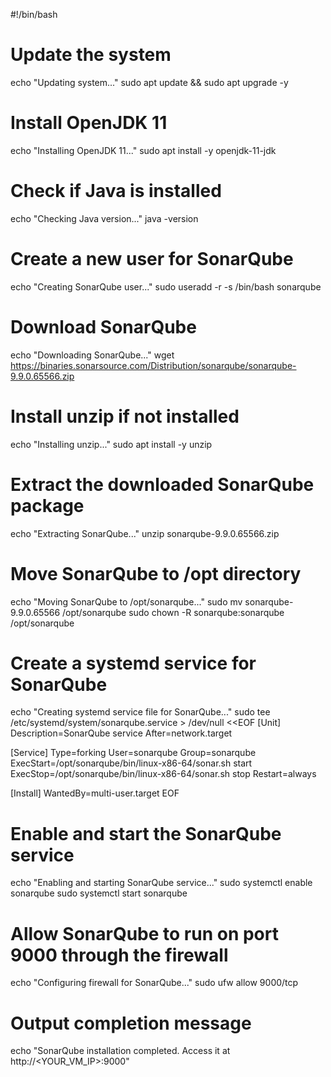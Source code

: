 #!/bin/bash

# Update the system
echo "Updating system..."
sudo apt update && sudo apt upgrade -y

# Install OpenJDK 11
echo "Installing OpenJDK 11..."
sudo apt install -y openjdk-11-jdk

# Check if Java is installed
echo "Checking Java version..."
java -version

# Create a new user for SonarQube
echo "Creating SonarQube user..."
sudo useradd -r -s /bin/bash sonarqube

# Download SonarQube
echo "Downloading SonarQube..."
wget https://binaries.sonarsource.com/Distribution/sonarqube/sonarqube-9.9.0.65566.zip

# Install unzip if not installed
echo "Installing unzip..."
sudo apt install -y unzip

# Extract the downloaded SonarQube package
echo "Extracting SonarQube..."
unzip sonarqube-9.9.0.65566.zip

# Move SonarQube to /opt directory
echo "Moving SonarQube to /opt/sonarqube..."
sudo mv sonarqube-9.9.0.65566 /opt/sonarqube
sudo chown -R sonarqube:sonarqube /opt/sonarqube

# Create a systemd service for SonarQube
echo "Creating systemd service file for SonarQube..."
sudo tee /etc/systemd/system/sonarqube.service > /dev/null <<EOF
[Unit]
Description=SonarQube service
After=network.target

[Service]
Type=forking
User=sonarqube
Group=sonarqube
ExecStart=/opt/sonarqube/bin/linux-x86-64/sonar.sh start
ExecStop=/opt/sonarqube/bin/linux-x86-64/sonar.sh stop
Restart=always

[Install]
WantedBy=multi-user.target
EOF

# Enable and start the SonarQube service
echo "Enabling and starting SonarQube service..."
sudo systemctl enable sonarqube
sudo systemctl start sonarqube

# Allow SonarQube to run on port 9000 through the firewall
echo "Configuring firewall for SonarQube..."
sudo ufw allow 9000/tcp

# Output completion message
echo "SonarQube installation completed. Access it at http://<YOUR_VM_IP>:9000"


